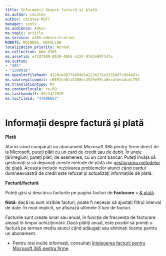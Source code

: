 ```yaml
---
title: Informații despre factură și plată
ms.author: cmcatee
author: cmcatee-MSFT
manager: scotv
ms.audience: Admin
ms.topic: article
ms.service: o365-administration
ROBOTS: NOINDEX, NOFOLLOW
localization_priority: Normal
ms.collection: Adm_O365
ms.assetid: ef2df989-8539-48b5-a324-97d2e09f14fe
ms.custom:
- "485"
- "1500018"
ms.openlocfilehash: 4328ced877e65de542226232e3335dd7c8046d1c
ms.sourcegitcommit: c6692ce0fa1358ec3529e59ca0ecdfdea4cdc759
ms.translationtype: MT
ms.contentlocale: ro-RO
ms.lasthandoff: 09/14/2020
ms.locfileid: "47696057"
---
```

# <a name="invoice-and-payment-information"></a>Informații despre factură și plată

**Plată**

Atunci când cumpărați un abonament Microsoft 365 pentru firme direct de la Microsoft, puteți plăti cu un card de credit sau de debit.  În unele țări/regiuni, puteți plăti, de asemenea, cu un cont bancar.  Puteți învăța să gestionați și să depanați aceste metode de plată din [gestionarea metodelor de plată](https://docs.microsoft.com/microsoft-365/commerce/billing-and-payments/manage-payment-methods). Aceasta include rezolvarea problemelor atunci când cardul dumneavoastră de credit este refuzat și actualizați informațiile de plată.

**Factură/factură**

Puteți găsi și descărca facturile pe pagina facturi de **Facturare**  >  [& plată](https://go.microsoft.com/fwlink/p/?linkid=848039) .  

**Notă**: dacă nu sunt vizibile facturi, poate fi necesar să ajustați filtrul interval de date.  În mod implicit, se afișează ultimele 3 luni de facturi.

Facturile sunt create lunar sau anual, în funcție de frecvența de facturare aleasă în timpul achiziționării.  Dacă plătiți anual, este posibil să primiți o factură pe termen mediu atunci când adăugați sau eliminați licențe pentru un abonament.

- Pentru mai multe informații, consultați [înțelegerea facturii pentru Microsoft 365 pentru firme](https://docs.microsoft.com/microsoft-365/commerce/billing-and-payments/understand-your-invoice2).